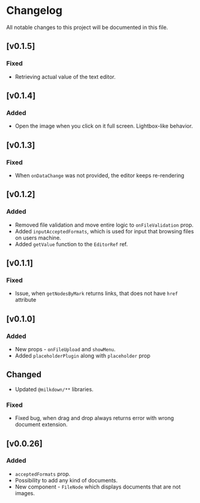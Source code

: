 # Changelog

All notable changes to this project will be documented in this file.

## [v0.1.5]

### Fixed
- Retrieving actual value of the text editor.

## [v0.1.4]

### Added
- Open the image when you click on it full screen. Lightbox-like behavior.

## [v0.1.3]

### Fixed
- When `onDataChange` was not provided, the editor keeps re-rendering

## [v0.1.2]

### Added

- Removed file validation and move entire logic to `onFileValidation` prop.
- Added `inputAcceptedFormats`, which is used for input that browsing files on users machine.
- Added `getValue` function to the `EditorRef` ref.

## [v0.1.1]

### Fixed
- Issue, when `getNodesByMark` returns links, that does not have `href` attribute

## [v0.1.0]

### Added
- New props - `onFileUpload` and `showMenu`.
- Added `placeholderPlugin` along with `placeholder` prop

## Changed
- Updated `@milkdown/**` libraries.

### Fixed
- Fixed bug, when drag and drop always returns error with wrong document extension.

## [v0.0.26]

### Added

- `acceptedFormats` prop.
- Possibility to add any kind of documents.
- New component - `FileNode` which displays documents that are not images.

